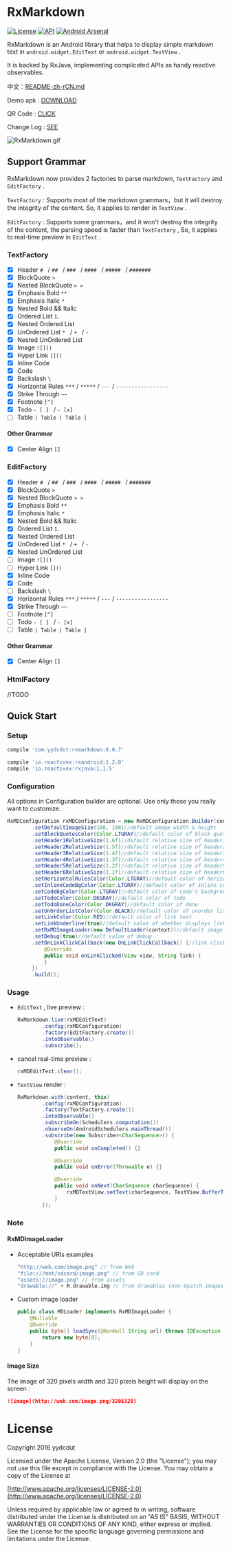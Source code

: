 # RxMarkdown

[![License](http://img.shields.io/:license-apache-blue.svg)](LICENSE.txt) [![API](https://img.shields.io/badge/API-9%2B-brightgreen.svg?style=flat)](https://android-arsenal.com/api?level=9)  [![Android Arsenal](https://img.shields.io/badge/Android%20Arsenal-RxMarkdown-green.svg?style=true)](https://android-arsenal.com/details/1/3967)

RxMarkdown is an Android library that helps to display simple markdown text in `android.widget.EditText` or `android.widget.TextView` .

It is backed by RxJava, implementing complicated APIs as handy reactive observables.

中文：[README-zh-rCN.md](./README-zh-rCN.md)

Demo apk : [DOWNLOAD](https://github.com/yydcdut/RxMarkdown/blob/master/apk/demo.apk?raw=true)

QR Code : [CLICK](http://fir.im/nh4c)

Change Log : [SEE](./CHANGELOG.md)

![RxMarkdown.gif](https://raw.githubusercontent.com/yydcdut/RxMarkdown/master/art/rxmarkdown.gif)

## Support Grammar 

RxMarkdown now provides 2 factories to parse markdown,  `TextFactory` and `EditFactory` .

`TextFactory` : Supports most of the markdown grammars，but it will destroy the integrity of the content. So, it applies to render in `TextView` .

`EditFactory` : Supports some grammars，and it won't destroy the integrity of the content, the parsing speed is faster than `TextFactory` , So, it applies to real-time preview in `EditText` .

### TextFactory

- [x] Header `# ` / `## ` / `### ` / `#### ` / `##### ` / `####### `
- [x] BlockQuote `>  `
- [x] Nested BlockQuote `> >  `
- [x] Emphasis Bold `**`
- [x] Emphasis Italic `*`
- [x] Nested Bold && Italic
- [x] Ordered List `1. `
- [x] Nested Ordered List
- [x] UnOrdered List `* ` /  `+ ` / `- `
- [x] Nested UnOrdered List
- [x] Image `![]()`
- [x] Hyper Link `[]()`
- [x] Inline Code 
- [x] Code 
- [x] Backslash `\`
- [x] Horizontal Rules `***` / `*****` / `---` / `-----------------`
- [x] Strike Through `~~` 
- [x] Footnote `[^]`
- [x] Todo `- [ ] ` / `- [x] `
- [ ] Table `| Table | Table |`

#### Other Grammar

- [x] Center Align `[]`

### EditFactory

- [x] Header `# ` / `## ` / `### ` / `#### ` / `##### ` / `####### `
- [x] BlockQuote `>  `
- [x] Nested BlockQuote `> >  `
- [x] Emphasis Bold `**`
- [x] Emphasis Italic `*`
- [x] Nested Bold && Italic
- [x] Ordered List `1. `
- [x] Nested Ordered List
- [x] UnOrdered List `* ` /  `+ ` / `- `
- [x] Nested UnOrdered List
- [ ] Image `![]()`
- [ ] Hyper Link `[]()`
- [x] Inline Code 
- [x] Code 
- [ ] Backslash `\`
- [x] Horizontal Rules `***` / `*****` / `---` / `-----------------`
- [x] Strike Through `~~` 
- [ ] Footnote `[^]`
- [ ] Todo `- [ ] ` / `- [x] `
- [ ] Table `| Table | Table |`

#### Other Grammar

- [x] Center Align `[]`


### HtmlFactory

//TODO

## Quick Start

### Setup

```groovy
compile 'com.yydcdut:rxmarkdown:0.0.7'

compile 'io.reactivex:rxandroid:1.2.0'
compile 'io.reactivex:rxjava:1.1.5'
```

### Configuration

All options in Configuration builder are optional. Use only those you really want to customize.

```java
RxMDConfiguration rxMDConfiguration = new RxMDConfiguration.Builder(context)
        .setDefaultImageSize(100, 100)//default image width & height
        .setBlockQuotesColor(Color.LTGRAY)//default color of block quotes
        .setHeader1RelativeSize(1.6f)//default relative size of header1
        .setHeader2RelativeSize(1.5f)//default relative size of header2
        .setHeader3RelativeSize(1.4f)//default relative size of header3
        .setHeader4RelativeSize(1.3f)//default relative size of header4
        .setHeader5RelativeSize(1.2f)//default relative size of header5
        .setHeader6RelativeSize(1.1f)//default relative size of header6
        .setHorizontalRulesColor(Color.LTGRAY)//default color of horizontal rules's background
        .setInlineCodeBgColor(Color.LTGRAY)//default color of inline code's background
        .setCodeBgColor(Color.LTGRAY)//default color of code's background
        .setTodoColor(Color.DKGRAY)//default color of todo
        .setTodoDoneColor(Color.DKGRAY)//default color of done
        .setUnOrderListColor(Color.BLACK)//default color of unorder list
        .setLinkColor(Color.RED)//default color of link text
        .setLinkUnderline(true)//default value of whether displays link underline
        .setRxMDImageLoader(new DefaultLoader(context))//default image loader
        .setDebug(true)//default value of debug
        .setOnLinkClickCallback(new OnLinkClickCallback() {//link click callback
        	@Override
        	public void onLinkClicked(View view, String link) {
        	}
        })
        .build();
```

### Usage

* `EditText` , live preview :

  ```java
  RxMarkdown.live(rxMDEditText)
          .config(rxMDConfiguration)
          .factory(EditFactory.create())
          .intoObservable()
          .subscribe();
  ```


* cancel real-time preview :

  ```java
  rxMDEditText.clear();
  ```

* `TextView` render :

  ```java
  RxMarkdown.with(content, this)
          .config(rxMDConfiguration)
          .factory(TextFactory.create())
          .intoObservable()
          .subscribeOn(Schedulers.computation())
          .observeOn(AndroidSchedulers.mainThread())
          .subscribe(new Subscriber<CharSequence>() {
              @Override
              public void onCompleted() {}

              @Override
              public void onError(Throwable e) {}

              @Override
              public void onNext(CharSequence charSequence) {
                  rxMDTextView.setText(charSequence, TextView.BufferType.SPANNABLE);
              }
          });
  ```

### Note

#### RxMDImageLoader

* Acceptable URIs examples 

  ```c
  "http://web.com/image.png" // from Web
  "file:///mnt/sdcard/image.png" // from SD card
  "assets://image.png" // from assets
  "drawable://" + R.drawable.img // from drawables (non-9patch images)
  ```

* Custom image loader

  ```java
  public class MDLoader implements RxMDImageLoader {
      @Nullable
      @Override
      public byte[] loadSync(@NonNull String url) throws IOException {
          return new byte[0];
      }
  }
  ```

#### Image Size

The image of 320 pixels width and 320 pixels height will display on the screen :

```markdown
![image](http://web.com/image.png/320$320)
```

# License

Copyright 2016 yydcdut

Licensed under the Apache License, Version 2.0 (the "License"); you may not use this file except in compliance with the License. You may obtain a copy of the License at

[http://www.apache.org/licenses/LICENSE-2.0](http://www.apache.org/licenses/LICENSE-2.0)

Unless required by applicable law or agreed to in writing, software distributed under the License is distributed on an "AS IS" BASIS, WITHOUT WARRANTIES OR CONDITIONS OF ANY KIND, either express or implied. See the License for the specific language governing permissions and limitations under the License.